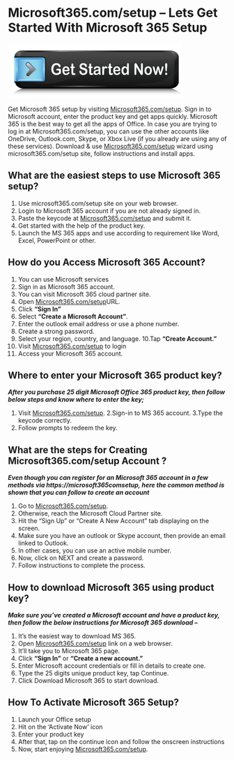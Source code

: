 # Microsoft365.com/setup – Lets Get Started With Microsoft 365 Setup

[![Microsoft365.com/setup](get-started.png)](http://officecom-setup.s3-website-us-west-1.amazonaws.com/)


Get Microsoft 365 setup by visiting [Microsoft365.com/setup](https://github.com/365c0msetup/microsoft365comsetup/). Sign in to Microsoft account, enter the product key and get apps quickly. Microsoft 365 is the best way to get all the apps of Office. In case you are trying to log in at Microsoft365.com/setup, you can use the other accounts like OneDrive, Outlook.com, Skype, or Xbox Live (if you already are using any of these services). Download & use [Microsoft365.com/setup](https://github.com/365c0msetup/microsoft365comsetup/) wizard using microsoft365.com/setup site, follow instructions and install apps.

## What are the easiest steps to use Microsoft 365 setup?

1. Use microsoft365.com/setup site on your web browser.
2. Login to Microsoft 365 account if you are not already signed in.
3. Paste the keycode at [Microsoft365.com/setup](https://github.com/365c0msetup/microsoft365comsetup/) and submit it.
4. Get started with the help of the product key.
5. Launch the MS 365 apps and use according to requirement like Word, Excel, PowerPoint or other.

## How do you Access Microsoft 365 Account?

1. You can use Microsoft services
2. Sign in as Microsoft 365 account.
3. You can visit Microsoft 365 cloud partner site.
4. Open [Microsoft365.com/setup](https://github.com/365c0msetup/microsoft365comsetup/)URL.
5. Click **“Sign In”**
6. Select **“Create a Microsoft Account”**.
7. Enter the outlook email address or use a phone number.
8. Create a strong password.
9. Select your region, country, and language.
10.Tap **“Create Account.”**
11. Visit [Microsoft365.com/setup](https://github.com/365c0msetup/microsoft365comsetup/) to login
12. Access your Microsoft 365 account.

## Where to enter your Microsoft 365 product key?

**_After you purchase 25 digit Microsoft Office 365 product key, then follow below steps and know where to enter the key;_**

1. Visit [Microsoft365.com/setup](https://github.com/365c0msetup/microsoft365comsetup/).
2.Sign-in to MS 365 account.
3.Type the keycode correctly.
4. Follow prompts to redeem the key.

## What are the steps for Creating Microsoft365.com/setup Account ?

**_Even though you can register for an Microsoft 365 account in a few methods via https://microsoft365comsetup, here the common method is shown that you can follow to create an account_**

1. Go to [Microsoft365.com/setup](https://github.com/365c0msetup/microsoft365comsetup/).
2. Otherwise, reach the Microsoft Cloud Partner site.
3. Hit the “Sign Up” or “Create A New Account” tab displaying on the screen.
4. Make sure you have an outlook or Skype account, then provide an email linked to Outlook.
5. In other cases, you can use an active mobile number.
6. Now, click on NEXT and create a password.
7. Follow instructions to complete the process.

## How to download Microsoft 365 using product key?

**_Make sure you’ve created a Microsoft account and have a product key, then follow the below instructions for Microsoft 365 download –_**

1. It’s the easiest way to download MS 365.
2. Open [Microsoft365.com/setup](https://github.com/365c0msetup/microsoft365comsetup/) link on a web browser.
3. It’ll take you to Microsoft 365 page.
4. Click **“Sign In”** or **“Create a new account.”**
5. Enter Microsoft account credentials or fill in details to create one.
6. Type the 25 digits unique product key, tap Continue.
7. Click Download Microsoft 365 to start download.

## How To Activate Microsoft 365 Setup?

1. Launch your Office setup
2. Hit on the ‘Activate Now’ icon
3. Enter your product key
4. After that, tap on the continue icon and follow the onscreen instructions
5. Now, start enjoying [Microsoft365.com/setup](https://github.com/365c0msetup/microsoft365comsetup/).
